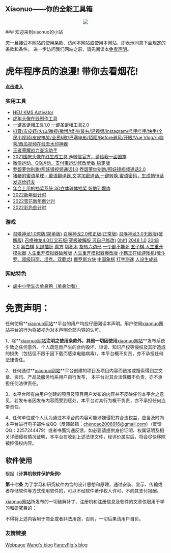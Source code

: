 ## Xiaonuo——你的全能工具箱



<p align="center">
  <img src="https://s2.loli.net/2021/12/19/s8Fu6W57IeYUrjy.gif">
</p>
###                                        欢迎来到xiaonuo的小站

您一旦接受本网站的使用条款、访问本网站或使用本网站，即表示同意下面规定的条款和条件。 进一步访问我们网站之前，请先阅读本[免责声明](#协议内容)。




# **虎年程序员的浪漫! 带你去看烟花!**

**[点击进入](https://xiaonuo2.github.io/fireworks)**



### 实用工具

- [HEU KMS Activator](https://mp.weixin.qq.com/mp/appmsgalbum?action=getalbum&album_id=1980416095488475140)
- [虎年头像在线制作工具](https://xiaonuo2.github.io/tiger_hat)
- [一键圣诞帽工具1.0](https://xiaonuo2.github.io/Christmas-hat/Christmas-hat1.0)  [一键圣诞帽工具2.0](https://xiaonuo2.github.io/Christmas-hat/Christmas-hat2.0)
- [抖音/皮皮虾/火山/微视/微博/绿洲/最右/轻视频/instagram/哔哩哔哩/快手/全民小视频/皮皮搞笑/全民k歌/巴塞电影/陌陌/Before避风/开眼/Vue Vlog/小咖秀/西瓜视频在线去水印神器](https://xiaonuo2.github.io/watermark)
- [王者荣耀战力查询助手](https://xiaonuo2.github.io/pvpqq)
- [2021国庆头像在线生成工具 @微信官方，请给我一面国旗](https://xiaonuo2.github.io/avatar_auto)
- [微信运动、QQ运动、支付宝运动修改步数 稳定版](https://xiaonuo2.github.io/xiaomi/1)
- [乔碧萝你别跑/照妖镜视频通话1.0](https://www.privacys.club/camera/sc.php) [乔碧萝你别跑/照妖镜视频通话2.0](https://www.privacys.club/camera2/sc.php)
- [猪猪的蜜语星球 - 蜜语翻译器,文字加密通话,一键转换,蜜语密码，生成悄悄话发送给好友](https://www.iculture.cc/demo/secrets/)
- [年会上用的抽奖系统 3D立体球体抽奖 炫酷到爆炸](https://lottery.iculture.cc/)
- [2022新年倒计时](https://xiaonuo2.github.io/2022xinnian/)
- [2022雪花新年倒计时](https://xiaonuo2.github.io/xuehuaxinniandaojishi/)
- [2022彩色倒计时](https://xiaonuo2.github.io/xinnian/xinnian1)


### 游戏

- [召唤神龙1.0原版(简单版)](game/11) [召唤神龙2.0修正版(正常版)](game/15) [召唤神龙3.0无敌版(破解版)](game/16) [召唤神龙4.0红宝石版(究极破解版 可自己修改)](game/17) [0hh1](game/0)   [2048 1.0](game/1) [2048 2.0](game/14) [黑白棋](game/2)  [见缝插针](game/3)  [魔方](game/4)  [切积木](game/5)  [旋转六边形](game/6)  [一个都不能死](game/7)  [五子棋 ](game/8) [人生重开模拟器](https://liferestart.syaro.io/view/) [人生重开模拟器破解版](http://restart.sshh.top/view/) [人生重开模拟器爆改版](http://remake.solaking.com/) [小霸王在线游戏机(魂斗罗、超级玛丽、坦克、双截龙)](game/9)  [俄罗斯方块](game/10) [中国象棋](game/12) [打字测速](game/13) [人设生成器](https://draw.luomuyu.xyz/)

### 网站特色

+ [虐中小学生の单身狗（单身勿看）](https://xiaonuo2.github.io/video/dog.mp4)

# <span id="协议内容">免责声明：  

任何使用**[xiaonuo网站](https://xiaonuo2.github.io/)**平台的用户均应仔细阅读本声明。用户使用[xiaonuo网站](https://xiaonuo2.github.io/)平台的行为将被视为对本声明全部内容的认可。 

1、除**[xiaonuo网站](https://xiaonuo2.github.io/)**注明之使用条款外，其他一切因使用**[xiaonuo网站](https://xiaonuo2.github.io/)**发布系统引致之任何意外、个人疏忽而产生的合约毁坏、诽谤、知识产权等侵权及其所造成的损失（包括但不限于因下载而感染电脑病毒），本平台概不负责，亦不承担任何法律责任。 

2、任何通过**[xiaonuo网站](https://xiaonuo2.github.io/)**平台创建的项目及项目内容而链接或搜索得到之文章、资讯、产品及服务均系用户自行发布， 本平台对其合法性概不负责，亦不承担任何法律责任。 

3、本平台所有由用户创建的项目及项目用户发布的内容并不反映任何本平台之意见，若发布者因发布内容而受到惩处，本平台对其行为概不负责，亦不承担任何连带责任。 

4、任何单位或个人认为通过本平台的内容可能涉嫌侵犯其合法权益，应当及时向本平台进行电子邮件或QQ（反馈邮箱：chencao2008916@gmail.com）（反馈QQ：2257244479）或者书面沟通反馈，如必要请提供身份证明、权属证明及相关详细侵权情况证明，本平台在收到上述法律文件，经评价属实后，将会尽快移除被控侵权内容。 

## 软件使用

根据《**计算机软件保护条例**》

**第十七条** 为了学习和研究软件内含的设计思想和原理，通过安装、显示、传输或者存储软件等方式使用软件的，可以不经软件著作权人许可，不向其支付报酬。

[xiaonuo网站](https://xiaonuo2.github.io/)所发布的一切破解补丁、注册机和注册信息及软件的文章仅限用于学习和研究目的；

不得将上述内容用于商业或者非法用途，否则，一切后果请用户自负。

### 友情链接

[Webpage](http://webpage.iwsoft.cn/) [Wang's blog](https://iwsoft.cn) [FancyPig's blog](https://www.iculture.cc/)
